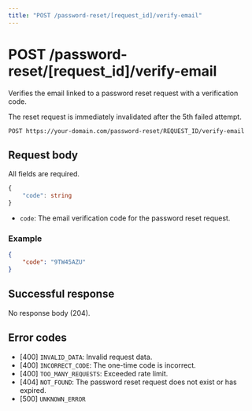 ```yaml
---
title: "POST /password-reset/[request_id]/verify-email"
---
```


# POST /password-reset/[request_id]/verify-email

Verifies the email linked to a password reset request with a verification code.

The reset request is immediately invalidated after the 5th failed attempt.

```
POST https://your-domain.com/password-reset/REQUEST_ID/verify-email
```

## Request body

All fields are required.

```ts
{
    "code": string
}
```

- `code`: The email verification code for the password reset request.

### Example

```json
{
    "code": "9TW45AZU"
}
```

## Successful response

No response body (204).

## Error codes

- [400] `INVALID_DATA`: Invalid request data.
- [400] `INCORRECT_CODE`: The one-time code is incorrect.
- [400] `TOO_MANY_REQUESTS`: Exceeded rate limit.
- [404] `NOT_FOUND`: The password reset request does not exist or has expired.
- [500] `UNKNOWN_ERROR`
